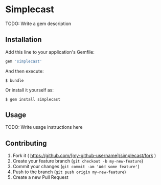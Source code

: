 # Simplecast

TODO: Write a gem description

## Installation

Add this line to your application's Gemfile:

```ruby
gem 'simplecast'
```

And then execute:

    $ bundle

Or install it yourself as:

    $ gem install simplecast

## Usage

TODO: Write usage instructions here

## Contributing

1. Fork it ( https://github.com/[my-github-username]/simplecast/fork )
2. Create your feature branch (`git checkout -b my-new-feature`)
3. Commit your changes (`git commit -am 'Add some feature'`)
4. Push to the branch (`git push origin my-new-feature`)
5. Create a new Pull Request
